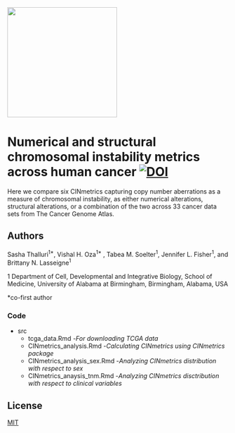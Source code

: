 <img src="https://www.lasseigne.org/img/main/lablogo.png" width="250" height="250">

# Numerical and structural chromosomal instability metrics across human cancer <a href="https://zenodo.org/badge/latestdoi/398044869"><img src="https://zenodo.org/badge/398044869.svg" alt="DOI"></a>

Here we compare six CINmetrics capturing copy number aberrations as a measure of chromosomal instability, as either numerical alterations, structural alterations, or a combination of the two across 33 cancer data sets from The Cancer Genome Atlas. 



## Authors

Sasha Thalluri<sup>1*</sup>, Vishal H. Oza<sup>1*</sup> , Tabea M. Soelter<sup>1</sup>, Jennifer L. Fisher<sup>1</sup>, and Brittany N. Lasseigne<sup>1</sup>
 
1 Department of Cell, Developmental and Integrative Biology, School of Medicine, University of Alabama at Birmingham, Birmingham, Alabama, USA

*co-first author

### Code
- src
  - tcga_data.Rmd -*For downloading TCGA data*
  - CINmetrics_analysis.Rmd -*Calculating CINmetrics using CINmetrics package*
  - CINmetrics_analysis_sex.Rmd -*Analyzing CINmetrics distribution with respect to sex*
  - CINmetrics_anaysis_tnm.Rmd -*Analyzing CINmetrics disctribution with respect to clinical variables*  



## License

[MIT](https://choosealicense.com/licenses/mit/)

